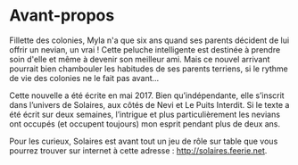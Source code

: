 # Avant-propos
Fillette des colonies, Myla n'a que six ans quand ses parents décident de lui offrir un nevian, un vrai ! Cette peluche intelligente est destinée à prendre soin d'elle et même à devenir son meilleur ami. Mais ce nouvel arrivant pourrait bien chambouler les habitudes de ses parents terriens, si le rythme de vie des colonies ne le fait pas avant…

Cette nouvelle a été écrite en mai 2017. Bien qu’indépendante, elle s’inscrit dans l’univers de Solaires, aux côtés de Nevi et Le Puits Interdit. Si le texte a été écrit sur deux semaines, l’intrigue et plus particulièrement les nevians ont occupés (et occupent toujours) mon esprit pendant plus de deux ans.

Pour les curieux, Solaires est avant tout un jeu de rôle sur table que vous pourrez trouver sur internet à cette adresse : http://solaires.feerie.net.
